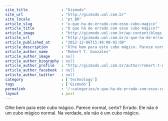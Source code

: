 ```yaml
---
site_title               : "Gizmodo"
site_url                 : "http://gizmodo.uol.com.br"
site_locale              : "pt_BR"
article_slug             : "o-que-ha-de-errado-com-esse-cubo-magico"
article_title            : "O que há de errado com esse cubo mágico?"
article_image            : "http://gizmodo.uol.com.br/wp-content/blogs.dir/8/files/2012/12/cubo.jpg"
article_url              : "http://gizmodo.uol.com.br/o-que-ha-de-errado-com-esse-cubo-magico/"
article_published_at     : "2012-12-06T15:48:00-02:00"
article_description      : "Olhe bem para este cubo mágico. Parece normal, certo? Errado. Ele não é um cubo mágico normal. Na verdade, ele não é um cubo mágico."
article_author_name      : "Robert T. Gonzales"
article_author_image     : null
article_author_biography : null
article_author_profile   : "http://gizmodo.uol.com.br/author/robert-t-gonzales/"
article_author_facebook  : null
article_author_twitter   : null
category                 : ['technology']
tags                     : ['Gizmodo']
permalink                : "/:categories/o-que-ha-de-errado-com-esse-cubo-magico/"
layout                   : post
---
```


Olhe bem para este cubo mágico. Parece normal, certo? Errado. Ele não é um cubo mágico normal. Na verdade, ele não é um cubo mágico.
